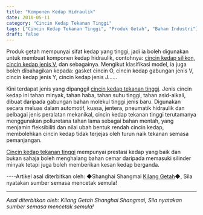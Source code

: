 ```yaml
---
title: "Komponen Kedap Hidraulik"
date: 2010-05-11
category: "Cincin Kedap Tekanan Tinggi"
tags: ["Cincin Kedap Tekanan Tinggi", "Produk Getah", "Bahan Industri"]
draft: false
---
```


Produk getah mempunyai sifat kedap yang tinggi, jadi ia boleh digunakan untuk membuat komponen kedap hidraulik, contohnya: [cincin kedap silikon](http://www.smpolymer.com/), [cincin kedap jenis V](http://www.smpolymer.com/), dan sebagainya. Mengikut klasifikasi model, ia juga boleh dibahagikan kepada: gasket cincin O, cincin kedap gabungan jenis V, cincin kedap jenis Y, cincin kedap jenis J......

Kini terdapat jenis yang dipanggil [cincin kedap tekanan tinggi](http://www.smpolymer.com/gaoyamifengquan/). Jenis cincin kedap ini tahan minyak, tahan haba, tahan suhu tinggi, tahan asid-alkali, dibuat daripada gabungan bahan molekul tinggi jenis baru. Digunakan secara meluas dalam automotif, kuasa, jentera, pneumatik hidraulik dan pelbagai jenis peralatan mekanikal, cincin kedap tekanan tinggi terutamanya menggunakan poliuretana tahan lama sebagai bahan mentah, yang menjamin fleksibiliti dan nilai ubah bentuk rendah cincin kedap, membolehkan cincin kedap tidak terjejas oleh turun naik tekanan semasa pemanjangan.

[Cincin kedap tekanan tinggi](http://www.smpolymer.com/gaoyamifengquan/) mempunyai prestasi kedap yang baik dan bukan sahaja boleh menghalang bahan cemar daripada memasuki silinder minyak tetapi juga boleh memberikan kesan kedap berganda.

----Artikel asal diterbitkan oleh: ◆Shanghai Shangmai [Kilang Getah](http://www.smpolymer.com/)◆, Sila nyatakan sumber semasa mencetak semula!

---

*Asal diterbitkan oleh: Kilang Getah Shanghai Shangmai, Sila nyatakan sumber semasa mencetak semula!*